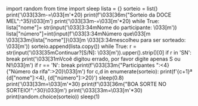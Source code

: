 import random
from time import sleep
lista = {}
sorteio = list()
print('\033[33m-=\033[m'*20)
print(f'\033[36m{"Sorteio da DOCE MEL":^35}\033[m')
print('\033[33m-=\033[m'*20)
while True:
    lista["nome"]= str(input('\033[3:34mNome do participante: \033[m'))
    lista["número"]=int(input(f'\033[3:34mNúmero que\033[m \033[33m{lista["nome"]}\033[m \033[3:34mescolheu para ser sorteado: \033[m'))
    sorteio.append(lista.copy())
    while True:
        r = str(input('\033[35mContinuar?[S/N]: \033[m')).upper().strip()[0]
        if r in 'SN':
          break
        print('\033[31mVcoê digitou errado, por favor digite apenas S ou N!\033[m')
    if r == 'N':
         break
print(f'\033[33m{"Participantes ":<4} {"Número da rifa":>20}\033[m')
for c,d in enumerate(sorteio):
    print(f'{c+1}ª {d["nome"]:<4}, {d["número"]:>20}')
    sleep(0.8)
print('\033[33m=\033[m'*30)
print(f'\033[36m{"BOA SORTE NO SORTEIO!":^30}\033[m')
print('\033[33m=\033[m'*30)
print(random.choice(sorteio))
sleep(1)

